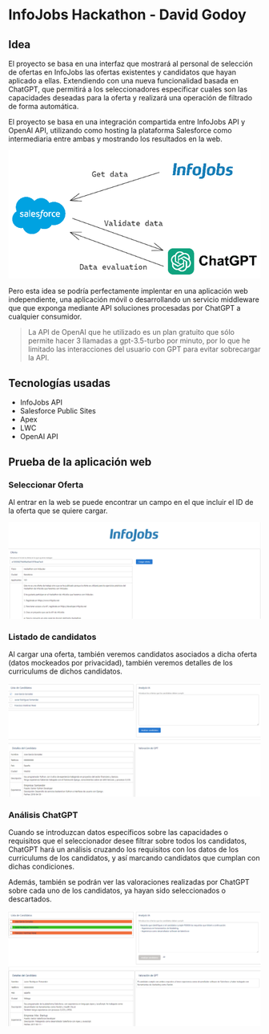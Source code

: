 # InfoJobs Hackathon - David Godoy

## Idea

El proyecto se basa en una interfaz que mostrará al personal de selección de ofertas en InfoJobs las ofertas existentes y candidatos que hayan aplicado a ellas. Extendiendo con una nueva funcionalidad basada en ChatGPT, que permitirá a los seleccionadores especificar cuales son las capacidades deseadas para la oferta y realizará una operación de filtrado de forma automática.

El proyecto se basa en una integración compartida entre InfoJobs API y OpenAI API, utilizando como hosting la plataforma Salesforce como intermediaria entre ambas y mostrando los resultados en la web.

![image info](img/high-level-solution.png)

Pero esta idea se podría perfectamente implentar en una aplicación web independiente, una aplicación móvil o desarrollando un servicio middleware que que exponga mediante API soluciones procesadas por ChatGPT a cualquier consumidor.

> La API de OpenAI que he utilizado es un plan gratuito que sólo permite hacer 3 llamadas a gpt-3.5-turbo por minuto, por lo que he limitado las interacciones del usuario con GPT para evitar sobrecargar la API.

## Tecnologías usadas
- InfoJobs API
- Salesforce Public Sites
- Apex
- LWC
- OpenAI API

## Prueba de la aplicación web

### Seleccionar Oferta
Al entrar en la web se puede encontrar un campo en el que incluir el ID de la oferta que se quiere cargar.

![image info](img/get-oferta.png)

### Listado de candidatos

Al cargar una oferta, también veremos candidatos asociados a dicha oferta (datos mockeados por privacidad), también veremos detalles de los curriculums de dichos candidatos.

![image info](img/candidates-list.png)


### Análisis ChatGPT

Cuando se introduzcan datos específicos sobre las capacidades o requisitos que el seleccionador desee filtrar sobre todos los candidatos, ChatGPT hará un análisis cruzando los requisitos con los datos de los curriculums de los candidatos, y así marcando candidatos que cumplan con dichas condiciones. 

Además, también se podrán ver las valoraciones realizadas por ChatGPT sobre cada uno de los candidatos, ya hayan sido seleccionados o descartados.

![image info](img/ia-analysis.png)
